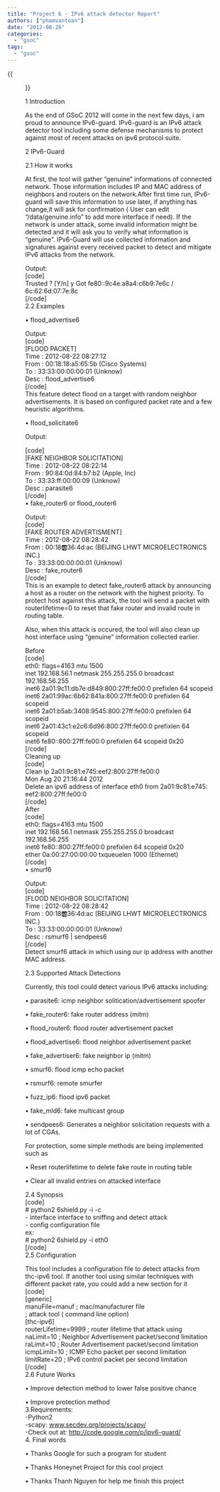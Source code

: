 ```yaml
---
title: "Project 6 - IPv6 attack detector Report"
authors: ["phamvantoan"]
date: "2012-08-28"
categories: 
  - "gsoc"
tags: 
  - "gsoc"
---
```

{{<figure src="images/banner.png" alt="Banner" width="50%">}}

1 Introduction  
  
As the end of GSoC 2012 will come in the next few days, i am proud to announce IPv6-guard. IPv6-guard is an IPv6 attack detector tool including some defense mechanisms to protect against most of recent attacks on ipv6 protocol suite.  

2 IPv6-Guard  

2.1 How it works  

At first, the tool will gather “genuine” informations of connected network. Those information includes IP and MAC address of neighbors and routers on the network.After first time run, IPv6-guard will save this information to use later, if anything has change,it will ask for confirmation ( User can edit “/data/genuine.info” to add more interface if need). If the network is under attack, some invalid information might be detected and it will ask you to verify what information is “genuine”. IPv6-Guard will use collected information and signatures against every received packet to detect and mitigate IPv6 attacks from the network.  

Output:  
\[code\]  
Trusted ? \[Y/n\] y Got fe80::9c4e:a8a4:c6b9:7e6c / 6c:62:6d:07:7e:8c  
\[/code\]  
2.2 Examples  

• flood\_advertise6  

Output:  
\[code\]  
\[FLOOD PACKET\]  
Time : 2012-08-22 08:27:12  
From : 00:18:18:a5:65:5b (Cisco Systems)  
To : 33:33:00:00:00:01 (Unknow)  
Desc : flood\_advertise6  
\[/code\]  
This feature detect flood on a target with random neighbor advertisements. It is based on configured packet rate and a few heuristic algorithms.  
  
• flood\_solicitate6  
  
Output:  
  
\[code\]  
\[FAKE NEIGHBOR SOLICITATION\]  
Time : 2012-08-22 08:22:14  
From : 90:84:0d:84:b7:b2 (Apple, Inc)  
To : 33:33:ff:00:00:09 (Unknow)  
Desc : parasite6  
\[/code\]  
• fake\_router6 or flood\_router6  
  
Output:  
\[code\]  
\[FAKE ROUTER ADVERTISMENT\]  
Time : 2012-08-22 08:28:42  
From : 00:18:ab:36:4d:ac (BEIJING LHWT MICROELECTRONICS INC.)  
To : 33:33:00:00:00:01 (Unknow)  
Desc : fake\_router6  
\[/code\]  
This is an example to detect fake\_router6 attack by announcing a host as a router on the network with the highest priority. To protect host against this attack, the tool will send a packet with routerlifetime=0 to reset that fake router and invalid route in routing table.  
  
Also, when this attack is occured, the tool will also clean up host interface using “genuine” information collected earlier.  
  
Before  
\[code\]  
eth0: flags=4163 mtu 1500  
inet 192.168.56.1 netmask 255.255.255.0 broadcast 192.168.56.255  
inet6 2a01:9c11:db7e:d849:800:27ff:fe00:0 prefixlen 64 scopeid  
inet6 2a01:99ac:6b62:841a:800:27ff:fe00:0 prefixlen 64 scopeid  
inet6 2a01:b5ab:3408:9545:800:27ff:fe00:0 prefixlen 64 scopeid  
inet6 2a01:43c1:e2c6:6d96:800:27ff:fe00:0 prefixlen 64 scopeid  
inet6 fe80::800:27ff:fe00:0 prefixlen 64 scopeid 0x20  
\[/code\]  
Cleaning up  
\[code\]  
Clean ip 2a01:9c81:e745:eef2:800:27ff:fe00:0  
Mon Aug 20 21:16:44 2012  
Delete an ipv6 address of interface eth0 from 2a01:9c81:e745:  
eef2:800:27ff:fe00:0  
\[/code\]  
After  
\[code\]  
eth0: flags=4163 mtu 1500  
inet 192.168.56.1 netmask 255.255.255.0 broadcast 192.168.56.255  
inet6 fe80::800:27ff:fe00:0 prefixlen 64 scopeid 0x20  
ether 0a:00:27:00:00:00 txqueuelen 1000 (Ethernet)  
\[/code\]  
• smurf6  
  
Output:  
\[code\]  
\[FLOOD NEIGHBOR SOLICITATION\]  
Time : 2012-08-22 08:28:42  
From : 00:18:ab:36:4d:ac (BEIJING LHWT MICROELECTRONICS INC.)  
To : 33:33:00:00:00:01 (Unknow)  
Desc : rsmurf6 | sendpees6  
\[/code\]  
Detect smurf6 attack in which using our ip address with another MAC address.  
  
2.3 Supported Attack Detections  
  
Currently, this tool could detect various IPv6 attacks including:  
  
• parasite6: icmp neighbor solitication/advertisement spoofer  
  
• fake\_router6: fake router address (mitm)  
  
• flood\_router6: flood router advertisement packet  
  
• flood\_advertise6: flood neighbor advertisement packet  
  
• fake\_advertiser6: fake neighbor ip (mitm)  
  
• smurf6: flood icmp echo packet  
  
• rsmurf6: remote smurfer  
  
• fuzz\_ip6: flood ipv6 packet  
  
• fake\_mld6: fake multicast group  
  
• sendpees6: Generates a neighbor solicitation requests with a lot of CGAs.  
  
For protection, some simple methods are being implemented such as  
  
• Reset routerlifetime to delete fake route in routing table  
  
• Clear all invalid entries on attacked interface  
  
2.4 Synopsis  
\[code\]  
\# python2 6shield.py -i \-c  
\- interface interface to sniffing and detect attack  
\- config configuration file  
ex:  
\# python2 6shield.py -i eth0  
\[/code\]  
2.5 Configuration  
  
This tool includes a configuration file to detect attacks from thc-ipv6 tool. If another tool using similar techniques with different packet rate, you could add a new section for it  
\[code\]  
\[generic\]  
manuFile=manuf ; mac/manufacturer file  
; attack tool ( command line option)  
\[thc-ipv6\]  
routerLifetime=9999 ; router lifetime that attack using  
naLimit=10 ; Neighbor Advertisement packet/second limitation  
raLimit=10 ; Router Advertisement packet/second limitation  
icmpLimit=10 ; ICMP Echo packet per second limitation  
limitRate=20 ; IPv6 control packet per second limitation  
\[/code\]  
2.6 Future Works  
  
• Improve detection method to lower false positive chance  
  
• Improve protection method  
3.Requirements:  
\-Python2  
\-scapy: www.secdev.org/projects/scapy/  
\-Check out at: http://code.google.com/p/ipv6-guard/  
4\. Final words  
  
• Thanks Google for such a program for student  
  
• Thanks Honeynet Project for this cool project  
  
• Thanks Thanh Nguyen for help me finish this project
